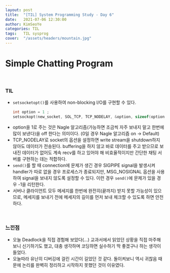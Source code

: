 ```yaml
---
layout: post
title:  "[TIL] System Programming Study - Day 6"
date:   2021-07-06 12:30:00
author: KimSeoYe
categories: TIL
tags:   TIL sysprog
cover:  "/assets/headers/mountain.jpg"
---
```

# Simple Chatting Program

<br>

### TIL

- `setsocketopt()`를 사용하여 non-blocking I/O를 구현할 수 있다.
    ```c
    int option = 1 ;
    setsockopt(new_socket, SOL_TCP, TCP_NODELAY, &option, sizeof(option)) ;
    ```
- option을 1로 주는 것은 Nagle 알고리즘(가능하면 조금씩 자주 보내지 말고 한번에 많이 보낸다)을 off 한다는 의미이다. (0일 경우 Nagle 알고리즘 on -> Default)
- TCP_NODELAY로 socket의 옵션을 설정하면 write stream을 shutdown하지 않아도 데이터가 전송된다. buffering을 하지 않고 바로 데이터를 주고 받으므로 보내진 데이터가 없어도 계속 recv를 하고 있어야 해 비효율적이지만 간단한 채팅 서버를 구현하는 데는 적합하다.
- `send()`를 할 때 connection에 문제가 생긴 경우 SIGPIPE signal을 발생시켜 handler가 따로 없을 경우 프로세스가 종료되지만, MSG_NOSIGNAL 옵션을 사용하여 signal을 보내지 않도록 설정할 수 있다. 이런 경우 `send()`에 문제가 있을 경우 -1을 리턴한다.
- 서버나 클라이언트 모두 메세지를 한번에 완전히(끝까지) 받지 못할 가능성이 있으므로, 메세지를 보내기 전에 메세지의 길이를 먼저 보내 체크할 수 있도록 하면 안전하다.

<br>
    
### 느낀점
- 오늘 Deadlock을 직접 경험해 보았다(...) 교과서에서 읽었던 상황을 직접 마주해보니 신기하기도 했고, 대충 생각하며 코딩하면 실수하기 딱 좋겠구나 하는 생각이 들었다.
- 오늘따라 유난히 디버깅에 걸린 시간이 길었던 것 같다. 돌이켜보니 역시 귀찮음 때문에 논리를 완벽히 정리하고 시작하지 못했던 것이 이유였다. 